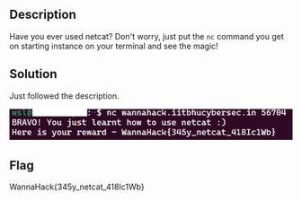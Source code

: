 ## Description
Have you ever used netcat? Don't worry, just put the `nc` command you get on starting instance on your terminal and see the magic!

## Solution
Just followed the description.

![Pasted image 20250114163912.png](./files/20250114163912.png)

## Flag
WannaHack{345y_netcat_418Ic1Wb}
